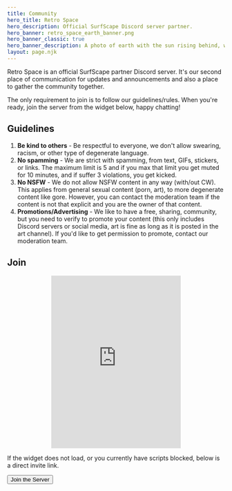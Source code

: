 ```yaml
---
title: Community
hero_title: Retro Space
hero_description: Official SurfScape Discord server partner.
hero_banner: retro_space_earth_banner.png
hero_banner_classic: true
hero_banner_description: A photo of earth with the sun rising behind, with Y2K style letters saying RS as an acronym for Retro Space.
layout: page.njk
---
```


Retro Space is an official SurfScape partner Discord server. It's our second place of communication for updates and announcements and also a place to gather the community together.

The only requirement to join is to follow our guidelines/rules. When you're ready, join the server from the widget below, happy chatting!

## Guidelines

1. **Be kind to others** - Be respectful to everyone, we don't allow swearing, racism, or other type of degenerate language.
2. **No spamming** - We are strict with spamming, from text, GIFs, stickers, or links. The maximum limit is 5 and if you max that limit you get muted for 10 minutes, and if suffer 3 violations, you get kicked.
3. **No NSFW** - We do not allow NSFW content in any way (with/out CW). This applies from general sexual content (porn, art), to more degenerate content like gore. However, you can contact the moderation team if the content is not that explicit and you are the owner of that content.
4. **Promotions/Advertising** - We like to have a free, sharing, community, but you need to verify to promote your content (this only includes Discord servers or social media, art is fine as long as it is posted in the art channel). If you'd like to get permission to promote, contact our moderation team.

## Join

<div style="display:flex;justify-content:center;">
<iframe src="https://discord.com/widget?id=891329789238063104&theme=dark"  height="400" allowtransparency="true" frameborder="0" sandbox="allow-popups allow-popups-to-escape-sandbox allow-same-origin allow-scripts"></iframe>
</div>

If the widget does not load, or you currently have scripts blocked, below is a direct invite link.

<button class="sk-button sk-button__primary" style="margin:0 auto">Join the Server</button>
